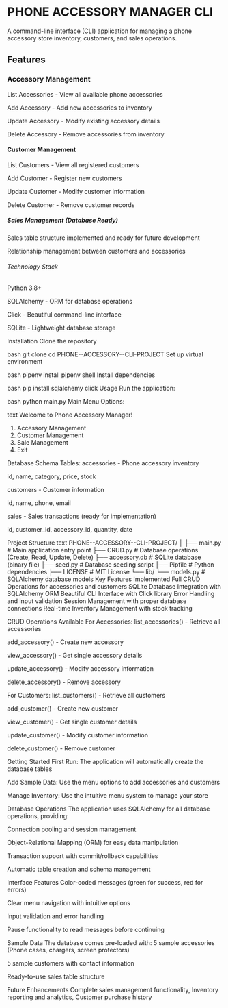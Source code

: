# PHONE ACCESSORY MANAGER CLI
A command-line interface (CLI) application for managing a phone accessory store inventory, customers, and sales operations.

## Features
### Accessory Management
List Accessories - View all available phone accessories

Add Accessory - Add new accessories to inventory

Update Accessory - Modify existing accessory details

Delete Accessory - Remove accessories from inventory

#### Customer Management
List Customers - View all registered customers

Add Customer - Register new customers

Update Customer - Modify customer information

Delete Customer - Remove customer records

##### Sales Management (Database Ready)
Sales table structure implemented and ready for future development

Relationship management between customers and accessories

###### Technology Stack
Python 3.8+

SQLAlchemy - ORM for database operations

Click - Beautiful command-line interface

SQLite - Lightweight database storage

 Installation
Clone the repository

bash
git clone <your-repo-url>
cd PHONE--ACCESSORY--CLI-PROJECT
Set up virtual environment

bash
pipenv install
pipenv shell
Install dependencies

bash
pip install sqlalchemy click
 Usage
Run the application:

bash
python main.py
Main Menu Options:

text
Welcome to Phone Accessory Manager!
1. Accessory Management
2. Customer Management  
3. Sale Management
4. Exit

Database Schema
Tables:
accessories - Phone accessory inventory

id, name, category, price, stock

customers - Customer information

id, name, phone, email

sales - Sales transactions (ready for implementation)

id, customer_id, accessory_id, quantity, date

 Project Structure
text
PHONE--ACCESSORY--CLI-PROJECT/
│
├── main.py              # Main application entry point
├── CRUD.py              # Database operations (Create, Read, Update, Delete)
├── accessory.db         # SQLite database (binary file)
├── seed.py              # Database seeding script
├── Pipfile              # Python dependencies
├── LICENSE              # MIT License
└── lib/
    └── models.py        # SQLAlchemy database models
 Key Features Implemented
   Full CRUD Operations for accessories and customers
   SQLite Database Integration with SQLAlchemy ORM
   Beautiful CLI Interface with Click library
   Error Handling and input validation
   Session Management with proper database connections
   Real-time Inventory Management with stock tracking

 CRUD Operations Available
For Accessories:
list_accessories() - Retrieve all accessories

add_accessory() - Create new accessory

view_accessory() - Get single accessory details

update_accessory() - Modify accessory information

delete_accessory() - Remove accessory

For Customers:
list_customers() - Retrieve all customers

add_customer() - Create new customer

view_customer() - Get single customer details

update_customer() - Modify customer information

delete_customer() - Remove customer

 Getting Started
First Run: The application will automatically create the database tables

Add Sample Data: Use the menu options to add accessories and customers

Manage Inventory: Use the intuitive menu system to manage your store

 Database Operations
The application uses SQLAlchemy for all database operations, providing:

Connection pooling and session management

Object-Relational Mapping (ORM) for easy data manipulation

Transaction support with commit/rollback capabilities

Automatic table creation and schema management

 Interface Features
Color-coded messages (green for success, red for errors)

Clear menu navigation with intuitive options

Input validation and error handling

Pause functionality to read messages before continuing

 Sample Data
The database comes pre-loaded with:
5 sample accessories (Phone cases, chargers, screen protectors)

5 sample customers with contact information

Ready-to-use sales table structure

 Future Enhancements
Complete sales management functionality, Inventory reporting and analytics, Customer purchase history





